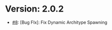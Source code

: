 # Version: 2.0.2

* [#8](https://github.com/TrueSelph/jvserve/pull/8): [Bug FIx]: Fix Dynamic Architype Spawning
